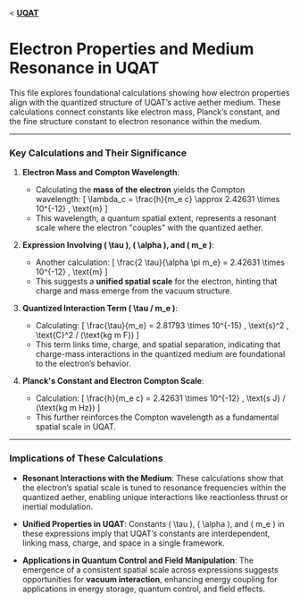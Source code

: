 < **[UQAT](README.md)**

# Electron Properties and Medium Resonance in UQAT

This file explores foundational calculations showing how electron properties align with the quantized structure of UQAT’s active aether medium. These calculations connect constants like electron mass, Planck’s constant, and the fine structure constant to electron resonance within the medium.

---

### Key Calculations and Their Significance

1. **Electron Mass and Compton Wavelength**:
   - Calculating the **mass of the electron** yields the Compton wavelength:
     \[
     \lambda_c = \frac{h}{m_e c} \approx 2.42631 \times 10^{-12} \, \text{m}
     \]
   - This wavelength, a quantum spatial extent, represents a resonant scale where the electron "couples" with the quantized aether.

2. **Expression Involving \( \tau \), \( \alpha \), and \( m_e \)**:
   - Another calculation:
     \[
     \frac{2 \tau}{\alpha \pi m_e} = 2.42631 \times 10^{-12} \, \text{m}
     \]
   - This suggests a **unified spatial scale** for the electron, hinting that charge and mass emerge from the vacuum structure.

3. **Quantized Interaction Term \( \tau / m_e \)**:
   - Calculating:
     \[
     \frac{\tau}{m_e} = 2.81793 \times 10^{-15} \, \text{s}^2 \, \text{C}^2 / (\text{kg m F})
     \]
   - This term links time, charge, and spatial separation, indicating that charge-mass interactions in the quantized medium are foundational to the electron’s behavior.

4. **Planck's Constant and Electron Compton Scale**:
   - Calculation:
     \[
     \frac{h}{m_e c} = 2.42631 \times 10^{-12} \, \text{s J} / (\text{kg m Hz})
     \]
   - This further reinforces the Compton wavelength as a fundamental spatial scale in UQAT.

---

### Implications of These Calculations

- **Resonant Interactions with the Medium**: These calculations show that the electron’s spatial scale is tuned to resonance frequencies within the quantized aether, enabling unique interactions like reactionless thrust or inertial modulation.

- **Unified Properties in UQAT**: Constants \( \tau \), \( \alpha \), and \( m_e \) in these expressions imply that UQAT’s constants are interdependent, linking mass, charge, and space in a single framework.

- **Applications in Quantum Control and Field Manipulation**: The emergence of a consistent spatial scale across expressions suggests opportunities for **vacuum interaction**, enhancing energy coupling for applications in energy storage, quantum control, and field effects.
